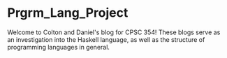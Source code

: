 # Prgrm_Lang_Project
Welcome to Colton and Daniel's blog for CPSC 354!
These blogs serve as an investigation into the Haskell language, as well as the structure of programming languages in general.
